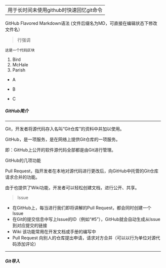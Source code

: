 <table> 
<tr>
<td>用于长时间未使用github时快速回忆git命令</td>
</tr>
</table>
GitHub Flavored Markdown语法 (文件后缀名为MD，可直接在编辑状态下修改文件名）


>行强调
<pre><code>这是一个代码区块
</code></pre>

<ol>
<li>Bird</li>
<li>McHale</li>
<li>Parish</li>
</ol>

* A

+ B

- C


##### GitHub简介

***

Git，开发者将源代码存入名叫“Git仓库”的资料中并加以使用。

GitHub，是一项服务，是在网络上提供Git仓库的一项服务。

即：GitHub上公开的软件源代码全部都是由Git进行管理。

GitHub的几项功能

Pull Request，指开发者在本地对源代码进行更改后，向GitHub中托管的Git仓库请求合并的功能。

由于也提供了Wiki功能，开发者可以轻松创建文档，进行公开、共享。

> Issue

* 在GitHub上，每当进行我们即将讲解的Pull Request，都会同时创建一个Issue
* 在Git的提交信息中写上Issue的ID（例如“#5”），GitHub就会自动生成从Issue到对应提交的链接
* Wiki 该功能常用在开发文档或手册的编写中
* Pull Request 向别人的仓库提出申请，请求对方合并（可以以行为单位对源代码添加评论）

***

##### Git导入

